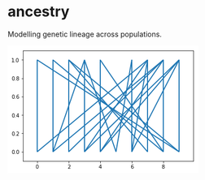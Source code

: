 # ancestry
Modelling genetic lineage across populations. 

![alt text](https://raw.githubusercontent.com/JRainbowOS/ancestry/master/trees/basetree.png)
